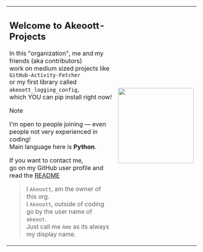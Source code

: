 <table>
<tr>
<td>

## Welcome to **Akeoott-Projects**  
In this "organization", me and my friends (aka contributors)<br>
work on medium sized projects like `GitHub-Activity-Fetcher`<br>
or my first library called `akeoott_logging_config`,<br>
which YOU can pip install right now!

> [!NOTE]
> I'm open to people joining — even people not very experienced in coding!<br>
> Main language here is **Python**.

If you want to contact me,<br>
go on my GitHub user profile and read the [README](https://github.com/Akeoott/Akeoott/blob/main/README.md)

> I `Akeoott`, am the owner of this org.<br>
> I `Akeoott`, outside of coding go by the user name of `akeoot`.<br>
> Just call me `Ame` as its always my display name.<br>

</td>
<td>

<img src="https://github.com/user-attachments/assets/1547e5ea-3466-4d15-83cf-3761712aa741" width="200" />

</td>
</tr>
</table>

